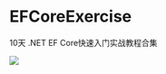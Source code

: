 # EFCoreExercise
10天 .NET EF Core快速入门实战教程合集

![](https://files.mdnice.com/user/16275/637cb697-d6a0-4936-bcc2-a64520c73cce.png)
